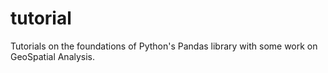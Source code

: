 # tutorial
Tutorials on the foundations of Python's Pandas library with some work on GeoSpatial Analysis.
